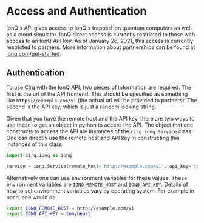# Access and Authentication

IonQ's API gives access to IonQ's trapped ion quantum computers as well as a cloud simulator.
IonQ direct access is currently restricted to those with access to an IonQ API key.
As of January 26, 2021, this access is currently restricted to partners. More information
about partnerships can be found at [ionq.com/get-started](https://ionq.com/get-started).

## Authentication

To use Cirq with the IonQ API, two pieces of information are required.  The first is the
url of the API frontend.  This should be specified as something like `https://example.com/v1`
(the actual url will be provided to partners). The second is the API key, which is just a
random looking string.

Given that you have the remote host and the API key, there are two ways to use these to
get an object in python to access the API. The object that one constructs to access
the API are instances of the `cirq.ionq.Service` class.  One can directly use the remote host
and API key in constructing this instances of this class:
```python
import cirq.ionq as ionq

service = ionq.Service(remote_host='http://example.com/v1', api_key='tomyheart')
```

Alternatively one can use environment variables for these values. These environment variables
are `IONQ_REMOTE_HOST` and `IONQ_API_KEY`.  Details of how to set environment variables vary
by operating system.  For example in bash, one would do
```bash
export IONQ_REMOTE_HOST = http://example.com/v1
export IONQ_API_KEY = tomyheart
```
